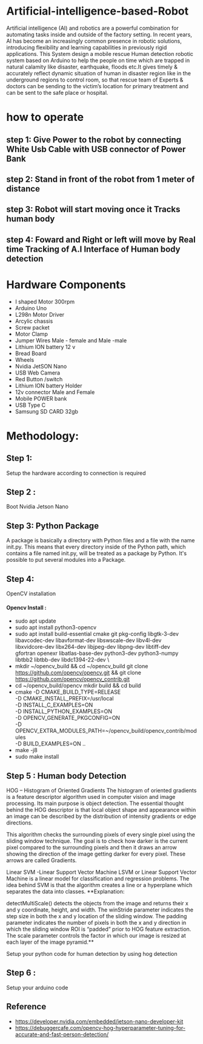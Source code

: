 # Artificial-intelligence-based-Robot
Artificial intelligence (AI) and robotics are a powerful combination for automating tasks inside and outside of the factory setting. In recent years, AI has become an increasingly common presence in robotic solutions, introducing flexibility and learning capabilities in previously rigid applications.
This System design a mobile rescue Human detection robotic system based on Arduino to help the people on time which are trapped in natural calamity like disaster, earthquake, floods etc.It gives timely & accurately reflect dynamic situation of human in disaster region like in the underground regions to control room, so that rescue team of Experts & doctors can be sending to the victim’s location for primary treatment and can be sent to the safe place or hospital.
# how to operate 
## step 1:  Give Power to the robot by connecting White Usb Cable with USB connector of Power Bank 
## step 2:  Stand in front of the robot from 1 meter of distance
## step 3:  Robot will start moving once it Tracks human body 
## step 4:  Foward and Right or left will move by Real time Tracking of A.I Interface of Human body detection

# Hardware Components
* I shaped Motor 300rpm
* Arduino Uno 
* L298n Motor Driver 
* Arcylic chassis 
* Screw packet 
* Motor Clamp 
* Jumper Wires Male - female and Male -male 
* Lithium ION battery 12 v 
* Bread Board 
* Wheels 
* Nvidia JetSON Nano 
* USB Web Camera
* Red Button /switch 
* Lithium ION battery Holder 
* 12v connector Male and Female 
* Mobile POWER bank 
* USB Type C
* Samsung SD CARD 32gb 

# Methodology:
## Step 1:
Setup the hardware according to connection is required 
## Step 2 :
Boot Nvidia Jetson Nano 
## Step 3: Python Package  
A package is basically a directory with Python files and a file with the name init.py. This means that every directory inside of the Python path, which contains a file named init.py, will be treated as a package by Python. It's possible to put several modules into a Package.
## Step 4:
OpenCV installation

#### Opencv Install :
* sudo apt update
* sudo apt install python3-opencv
* sudo apt install build-essential cmake git pkg-config libgtk-3-dev \
    libavcodec-dev libavformat-dev libswscale-dev libv4l-dev \
    libxvidcore-dev libx264-dev libjpeg-dev libpng-dev libtiff-dev \
    gfortran openexr libatlas-base-dev python3-dev python3-numpy \
    libtbb2 libtbb-dev libdc1394-22-dev \
* mkdir ~/opencv_build && cd ~/opencv_build git clone https://github.com/opencv/opencv.git && git clone https://github.com/opencv/opencv_contrib.git
* cd ~/opencv_build/opencv
mkdir build && cd build
* cmake -D CMAKE_BUILD_TYPE=RELEASE \
    -D CMAKE_INSTALL_PREFIX=/usr/local \
    -D INSTALL_C_EXAMPLES=ON \
    -D INSTALL_PYTHON_EXAMPLES=ON \
    -D OPENCV_GENERATE_PKGCONFIG=ON \
    -D OPENCV_EXTRA_MODULES_PATH=~/opencv_build/opencv_contrib/modules \
    -D BUILD_EXAMPLES=ON ..
* make -j8
* sudo make install
## Step 5 : Human body Detection 
HOG – Histogram of Oriented Gradients
The histogram of oriented gradients is a feature descriptor algorithm used in computer vision and image processing. Its main purpose is object detection. The essential thought behind the HOG descriptor is that local object shape and appearance within an image can be described by the distribution of intensity gradients or edge directions.

This algorithm checks the surrounding pixels of every single pixel using the sliding window technique. The goal is to check how darker is the current pixel compared to the surrounding pixels and then it draws an arrow showing the direction of the image getting darker for every pixel. These arrows are called Gradients.

Linear SVM -Linear Support Vector Machine
LSVM or Linear Support Vector Machine is a linear model for classification and regression problems. The idea behind SVM is that the algorithm creates a line or a hyperplane which separates the data into classes.
**Explanation:

detectMultiScale() detects the objects from the image and returns their x and y coordinate, height, and width.
The winStride parameter indicates the step size in both the x and y location of the sliding window.
The padding parameter indicates the number of pixels in both the x and y direction in which the sliding window ROI is “padded” prior to HOG feature extraction.
The scale parameter controls the factor in which our image is resized at each layer of the image pyramid.**

Setup your python code for human detection by using hog detection 

## Step 6 :
Setup your arduino code 
## Reference 
* https://developer.nvidia.com/embedded/jetson-nano-developer-kit
* https://debuggercafe.com/opencv-hog-hyperparameter-tuning-for-accurate-and-fast-person-detection/
